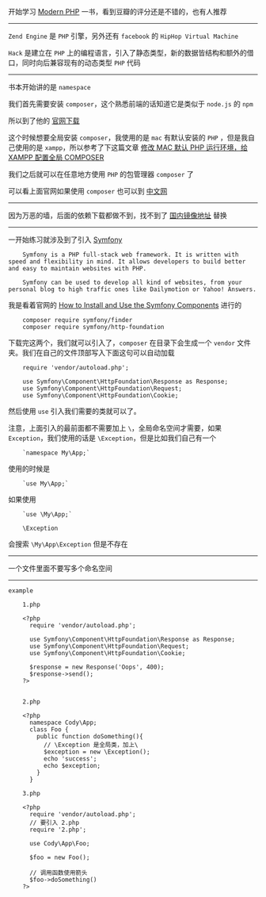 开始学习 [Modern PHP](https://book.douban.com/subject/26635862/) 一书，看到豆瓣的评分还是不错的，也有人推荐

---

`Zend Engine` 是 `PHP` 引擎，另外还有 `facebook` 的 `HipHop Virtual Machine`

`Hack` 是建立在 `PHP` 上的编程语言，引入了静态类型，新的数据皆结构和额外的借口，同时向后兼容现有的动态类型 `PHP` 代码


---

书本开始讲的是 `namespace`
	
我们首先需要安装 `composer`，这个熟悉前端的话知道它是类似于 `node.js` 的 `npm` 

所以到了他的 [官网下载](https://getcomposer.org/download/)

这个时候想要全局安装 `composer`，我使用的是 `mac` 有默认安装的 `PHP` ，但是我自己使用的是 `xampp`，所以参考了下这篇文章 [修改 MAC 默认 PHP 运行环境，给 XAMPP 配置全局 COMPOSER](http://www.wduw.com/p/606.html)

我们之后就可以在任意地方使用 `PHP` 的包管理器 `composer` 了

可以看上面官网如果使用 `composer` 也可以到 [中文网](http://docs.phpcomposer.com/01-basic-usage.html)

---

因为万恶的墙，后面的依赖下载都做不到，找不到了 [国内镜像地址](http://pkg.phpcomposer.com/) 替换

---
一开始练习就涉及到了引入 [Symfony](https://github.com/symfony/symfony)

		Symfony is a PHP full-stack web framework. It is written with speed and flexibility in mind. It allows developers to build better and easy to maintain websites with PHP.
	
		Symfony can be used to develop all kind of websites, from your personal blog to high traffic ones like Dailymotion or Yahoo! Answers.
	
我是看着官网的 [How to Install and Use the Symfony Components](https://symfony.com/doc/current/components/using_components.html) 进行的

		composer require symfony/finder
		composer require symfony/http-foundation
	
下载完这两个，我们就可以引入了，`composer` 在目录下会生成一个 `vendor` 文件夹。我们在自己的文件顶部写入下面这句可以自动加载

		require 'vendor/autoload.php';

	    use Symfony\Component\HttpFoundation\Response as Response;
	    use Symfony\Component\HttpFoundation\Request;
	    use Symfony\Component\HttpFoundation\Cookie;

然后使用 `use` 引入我们需要的类就可以了。

注意，上面引入的最前面都不需要加上 `\`，全局命名空间才需要，如果 `Exception`，我们使用的话是 `\Exception`，但是比如我们自己有一个 

		`namespace My\App;`

使用的时候是

		`use My\App;`
	
如果使用 

		`use \My\App;`
	
		\Exception

会搜索 `\My\App\Exception` 但是不存在

---

一个文件里面不要写多个命名空间

---

`example`

		1.php
		
		<?php 
		  require 'vendor/autoload.php';
		
		  use Symfony\Component\HttpFoundation\Response as Response;
		  use Symfony\Component\HttpFoundation\Request;
		  use Symfony\Component\HttpFoundation\Cookie;
		
		  $response = new Response('Oops', 400);
		  $response->send();
		?>


		2.php
		
		<?php 
		  namespace Cody\App;
		  class Foo {
		    public function doSomething(){
		      // \Exception 是全局类，加上\
		      $exception = new \Exception();
		      echo 'success';
		      echo $exception;
		    }
		  }

		3.php
		
		<?php 
		  require 'vendor/autoload.php';
		  // 要引入 2.php
		  require '2.php';
		
		  use Cody\App\Foo;
		
		  $foo = new Foo();
		  
		  // 调用函数使用箭头
		  $foo->doSomething()
		?>

